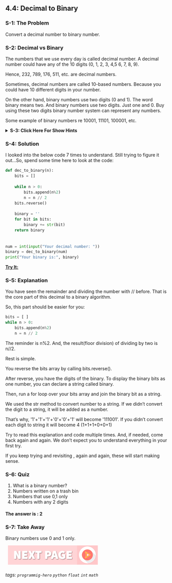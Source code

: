 ## 4.4: Decimal to Binary

### S-1: The Problem
Convert a decimal number to binary number. 

### S-2: Decimal vs Binary

The numbers that we use every day is called decimal number. A decimal number could have any of the 10 digits (0, 1, 2, 3, 4,5 6, 7, 8, 9). 

Hence, 232, 789, 176, 511, etc. are decimal numbers. 

Sometimes, decimal numbers are called 10-based numbers. Because you could have 10 different digits in your number. 

On the other hand, binary numbers use two digits (0 and 1). The word binary means two. And binary numbers use two digits. Just one and 0. Buy using these two digits binary number system can represent any numbers. 

Some example of binary numbers re 10001, 11101, 100001, etc. 
<details>
 <summary><b>S-3: Click Here For Show Hints</b></summary>
   <p>To convert a decimal number to a binary number, you have to keep dividing the number by 2.

While dividing, you will keep the remainder. These remainders will be used to build a binary number. 

Then, reverse the order of the reminder, to get the binary number. 

**Give me more: non-premium**
Let's say, you want to get the binary number of 233. You will start dividing by 2, store the remainder on a list. And then, set the number by the result of the division

So, if you divide 233 by 2, the result will be 116 and the remainder will be 1. 

Keep doing it until the number becomes 0. 

Then you will reverse the list. 

Finally, you have to put the binary bits (0 and 1) in one number to get the final binary. </p>
 </details>

### S-4: Solution
I looked into the below code 7 times to understand. Still trying to figure it out...So, spend some time here to look at the code:

```python
def dec_to_binary(n):
	bits = []
	
	while n > 0:
		bits.append(n%2)
		n = n // 2
	bits.reverse()
	
	binary = ''
	for bit in bits:
		binary += str(bit)
	return binary


num = int(input("Your decimal number: "))
binary = dec_to_binary(num)
print("Your binary is:", binary)
```
**[Try It:](/https://play.google.com/store/apps/details?id=com.learnprogramming.codecamp)**

### S-5: Explanation
You have seen the remainder and dividing the number with // before. That is the core part of this decimal to a binary algorithm. 

So, this part should be easier for you:

```python
bits = [ ]
while n > 0:
	bits.append(n%2)
	n = n // 2
```

The reminder is n%2. And, the result(floor division) of dividing by two is n//2.

Rest is simple. 

You reverse the bits array by calling bits.reverse(). 

After reverse, you have the digits of the binary. To display the binary bits as one number, you can declare a string called binary. 

Then, run a for loop over your bits array and join the binary bit as a string. 

We used the str method to convert number to a string. If we didn’t convert the digit to a string, it will be added as a number. 

That’s why, '1'+'1'+'1'+'0'+'0'+'1' will become '111001'. If you didn’t convert each digit to string it will become 4 (1+1+1+0+0+1)

Try to read this explanation and code multiple times. And, if needed, come back again and again. We don’t expect you to understand everything in your first try. 

If you keep trying and revisiting , again and again, these will start making sense.


### S-6: Quiz

1. What is a binary number?
2. Numbers written on a trash bin
3. Numbers that use 0,1 only
4. Numbers with any 2 digits

#### The answer is : 2

### S-7: Take Away
Binary numbers use 0 and 1 only. 



&nbsp;
[![Next Page](../assets/next-button.png)](../README.md)
&nbsp;

###### tags: `programmig-hero` `python` `float` `int` `math`
